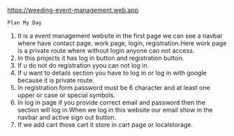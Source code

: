 

<!-- live link -->

 https://weeding-event-management.web.app

 <!-- wesite name  -->
    Plan My Day

<!-- My projects features -->
1. It is a event management website in the first page we can see a navbar where have contact page, work page, login, registration.Here work page is a private route where without login anyone can not access.
2. In this projects it has log in button and registration button.
3. If u do not do registration yyou can not log in.
4. If u want to details section you have to log in or log in with google because it is private route.
5. In registration form password must be 6 character and at least one upper or case or special symbols.
6. In log in page if you provide correct email and password then the section will log in.When we log in this website our email show in the navbar and active sign out button.
7. If we add cart those cart it store in cart page or localstorage.